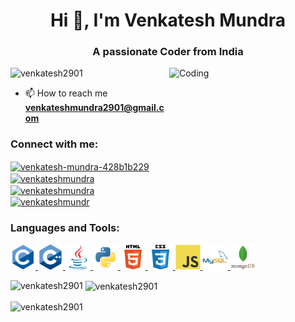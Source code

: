 <h1 align="center">Hi 👋, I'm Venkatesh Mundra</h1>
<h3 align="center">A passionate Coder from India</h3>

<img align ="right" alt="Coding" width="250" height="250" src="https://w0.peakpx.com/wallpaper/780/201/HD-wallpaper-motivation-coding-i-can-do-it-programing.jpg">

<p align="left"> <img src="https://komarev.com/ghpvc/?username=venkatesh2901&label=Profile%20views&color=0e75b6&style=flat" alt="venkatesh2901" /> </p>

- 📫 How to reach me **venkateshmundra2901@gmail.com**

<h3 align="left">Connect with me:</h3>

<p align="left">
<a href="https://linkedin.com/in/venkatesh-mundra-428b1b229" target="blank"><img align="center" src="https://raw.githubusercontent.com/rahuldkjain/github-profile-readme-generator/master/src/images/icons/Social/linked-in-alt.svg" alt="venkatesh-mundra-428b1b229" height="30" width="40" /></a>
 <a href="https://www.leetcode.com/venkateshmundra" target="blank"><img align="center" src="https://raw.githubusercontent.com/rahuldkjain/github-profile-readme-generator/master/src/images/icons/Social/leet-code.svg" alt="venkateshmundra" height="30" width="40" /></a>
 <a href="https://www.hackerrank.com/venkateshmundra" target="blank"><img align="center" src="https://raw.githubusercontent.com/rahuldkjain/github-profile-readme-generator/master/src/images/icons/Social/hackerrank.svg" alt="venkateshmundra" height="30" width="40" /></a>
<a href="https://www.codechef.com/users/venkateshmundr" target="blank"><img align="center" src="https://cdn.jsdelivr.net/npm/simple-icons@3.1.0/icons/codechef.svg" alt="venkateshmundr" height="30" width="40" /></a>
</p>

<h3 align="left">Languages and Tools:</h3>

<p align="left">
<a href="https://www.cprogramming.com/" target="_blank" rel="noreferrer"> <img src="https://raw.githubusercontent.com/devicons/devicon/master/icons/c/c-original.svg" alt="c" width="40" height="40"/> </a>
<a href="https://www.w3schools.com/cpp/" target="_blank" rel="noreferrer"> <img src="https://raw.githubusercontent.com/devicons/devicon/master/icons/cplusplus/cplusplus-original.svg" alt="cplusplus" width="40" height="40"/> </a>
<a href="https://www.java.com" target="_blank" rel="noreferrer"> <img src="https://raw.githubusercontent.com/devicons/devicon/master/icons/java/java-original.svg" alt="java" width="40" height="40"/> </a> 
<a href="https://www.python.org" target="_blank" rel="noreferrer"> <img src="https://raw.githubusercontent.com/devicons/devicon/master/icons/python/python-original.svg" alt="python" width="40" height="40"/> </a>
<a href="https://www.w3.org/html/" target="_blank" rel="noreferrer"> <img src="https://raw.githubusercontent.com/devicons/devicon/master/icons/html5/html5-original-wordmark.svg" alt="html5" width="40" height="40"/> </a>
<a href="https://www.w3schools.com/css/" target="_blank" rel="noreferrer"> <img src="https://raw.githubusercontent.com/devicons/devicon/master/icons/css3/css3-original-wordmark.svg" alt="css3" width="40" height="40"/> </a>
<a href="https://developer.mozilla.org/en-US/docs/Web/JavaScript" target="_blank" rel="noreferrer"> <img src="https://raw.githubusercontent.com/devicons/devicon/master/icons/javascript/javascript-original.svg" alt="javascript" width="40" height="40"/> 
<a href="https://www.mysql.com/" target="_blank" rel="noreferrer"> <img src="https://raw.githubusercontent.com/devicons/devicon/master/icons/mysql/mysql-original-wordmark.svg" alt="mysql" width="40" height="40"/> </a> 
<a href="https://www.mongodb.com/" target="_blank" rel="noreferrer"> <img src="https://raw.githubusercontent.com/devicons/devicon/master/icons/mongodb/mongodb-original-wordmark.svg" alt="mongodb" width="40" height="40"/> </a> 

</p>

<p><img align="left" src="https://github-readme-stats.vercel.app/api/top-langs?username=venkatesh2901&show_icons=true&locale=en&layout=compact" alt="venkatesh2901" /></p>

<p>&nbsp;<img align="center" src="https://github-readme-stats.vercel.app/api?username=venkatesh2901&show_icons=true&locale=en" alt="venkatesh2901" /></p>

<p><img align="center" src="https://github-readme-streak-stats.herokuapp.com/?user=venkatesh2901&" alt="venkatesh2901" /></p>



<!--
**Venkatesh2901/Venkatesh2901** is a ✨ _special_ ✨ repository because its `README.md` (this file) appears on your GitHub profile.

Here are some ideas to get you started :

- 🔭 I’m currently working on ...
- 🌱 I’m currently learning ...
- 👯 I’m looking to collaborate on ...
- 🤔 I’m looking for help with ...
- 💬 Ask me about ...
- 📫 How to reach me: ...
- 😄 Pronouns: ...
- ⚡ Fun fact: ...
-->
